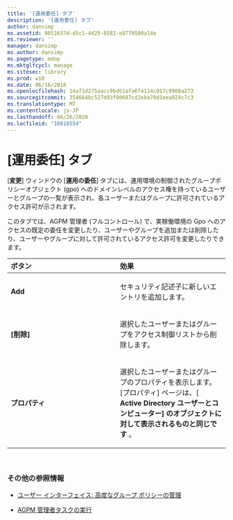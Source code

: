 ```yaml
---
title: '[運用委任] タブ'
description: '[運用委任] タブ'
author: dansimp
ms.assetid: 9851637d-d5c1-4d29-8582-e8779500a14e
ms.reviewer: ''
manager: dansimp
ms.author: dansimp
ms.pagetype: mdop
ms.mktglfcycl: manage
ms.sitesec: library
ms.prod: w10
ms.date: 06/16/2016
ms.openlocfilehash: 14af1d275aacc9bd61afa6f4114c017c9908a273
ms.sourcegitcommit: 354664bc527d93f80687cd2eba70d1eea024c7c3
ms.translationtype: MT
ms.contentlocale: ja-JP
ms.lasthandoff: 06/26/2020
ms.locfileid: "10818554"
---
```

# [運用委任] タブ


[**変更**] ウィンドウの [**運用の委任**] タブには、運用環境の制御されたグループポリシーオブジェクト (gpo) へのドメインレベルのアクセス権を持っているユーザーとグループの一覧が表示され、各ユーザーまたはグループに許可されているアクセス許可が示されます。

このタブでは、AGPM 管理者 (フルコントロール) で、実稼働環境の Gpo へのアクセスの既定の委任を変更したり、ユーザーやグループを追加または削除したり、ユーザーやグループに対して許可されているアクセス許可を変更したりできます。

<table>
<colgroup>
<col width="50%" />
<col width="50%" />
</colgroup>
<thead>
<tr class="header">
<th align="left">ボタン</th>
<th align="left">効果</th>
</tr>
</thead>
<tbody>
<tr class="odd">
<td align="left"><p><strong>Add</strong></p></td>
<td align="left"><p>セキュリティ記述子に新しいエントリを追加します。</p></td>
</tr>
<tr class="even">
<td align="left"><p><strong>[削除]</strong></p></td>
<td align="left"><p>選択したユーザーまたはグループをアクセス制御リストから削除します。</p></td>
</tr>
<tr class="odd">
<td align="left"><p><strong>プロパティ</strong></p></td>
<td align="left"><p>選択したユーザーまたはグループのプロパティを表示します。 [プロパティ] ページは、[ <strong> Active Directory ユーザーとコンピューター] のオブジェクトに対して表示されるものと同じです </strong> 。</p></td>
</tr>
</tbody>
</table>

 

### その他の参照情報

-   [ユーザー インターフェイス: 高度なグループ ポリシーの管理](user-interface-advanced-group-policy-management-agpm30ops.md)

-   [AGPM 管理者タスクの実行](performing-agpm-administrator-tasks-agpm30ops.md)

 

 





